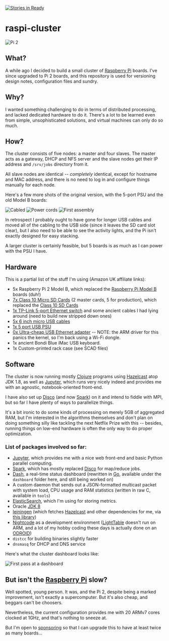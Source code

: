 [![Stories in Ready](https://badge.waffle.io/rcarmo/raspi-cluster.png?label=ready&title=Ready)](https://waffle.io/rcarmo/raspi-cluster)
# raspi-cluster

![Pi 2](https://raw.github.com/rcarmo/raspi-cluster/master/pics/pi2.jpg)

## What?

A while ago I decided to build a small cluster of [Raspberry Pi][rpi] boards. I've since upgraded to Pi 2 boards, and this repository is used for versioning design notes, configuration files and sundry.

## Why?

I wanted something challenging to do in terms of distributed processing, and lacked dedicated hardware to do it. There's a lot to be learned even from simple, unsophisticated solutions, and virtual machines can only do so much.

## How?

The cluster consists of five nodes: a master and four slaves. The master acts as a gateway, DHCP and NFS server and the slave nodes get their IP address and `/srv/jobs` directory from it.

All slave nodes are identical -- _completely_ identical, except for hostname and MAC address, and there is no need to log in and configure things manually for each node.

Here's a few more shots of the original version, with the 5-port PSU and the old Model B boards:

![Cabled](https://raw.github.com/rcarmo/raspi-cluster/master/pics/ethernet.jpg)
![Power cords](https://raw.github.com/rcarmo/raspi-cluster/master/pics/micro_usb.jpg)
![First assembly](https://raw.github.com/rcarmo/raspi-cluster/master/pics/first_assembly.jpg)

In retrospect I probably ought to have gone for longer USB cables and moved all of the cabling to the USB side (since it leaves the SD card slot clear), but I also need to be able to see the activity lights, and the Pi isn't exactly designed for easy stacking.

A larger cluster is certainly feasible, but 5 boards is as much as I can power with the PSU I have.

## Hardware

This is a partial list of the stuff I'm using (Amazon UK affiliate links):

* 5x Raspberry Pi 2 Model B, which replaced the [Raspberry Pi Model B](http://www.amazon.co.uk/Raspberry-Pi-Model-512MB-RAM/dp/B008PT4GGC/ref=as_li_tf_tl?ie=UTF8&tag=thtaofma-21&linkCode=as2&camp=1634&creative=6738) boards (duh!)
* [7x Class 10 Micro SD Cards](http://www.amazon.co.uk/gp/product/B0036V5DGG/ref=as_li_tf_tl?ie=UTF8&tag=thtaofma-21&linkCode=as2&camp=1634&creative=6738) (2 master cards, 5 for production), which replaced the [Class 10 SD Cards](http://www.amazon.co.uk/gp/product/B003VNKNEG/ref=as_li_tf_tl?ie=UTF8&tag=thtaofma-21&linkCode=as2&camp=1634&creative=6738)
* [1x TP-Link 5-port Ethernet switch](http://www.amazon.co.uk/TP-Link-TL-SF1005D-100Mbps-Unmanaged-Desktop/dp/B000FNFSPY/ref=as_li_tf_tl?ie=UTF8&tag=thtaofma-21&linkCode=as2&camp=1634&creative=6738) and some ancient cables I had lying around (need to build new stripped down ones)
* [5x 6 inch micro USB cables](http://www.amazon.co.uk/gp/product/B003YKX6WM/ref=as_li_tf_tl?ie=UTF8&tag=thtaofma-21&linkCode=as2&camp=1634&creative=6738)
* [1x 5 port USB PSU](http://www.amazon.co.uk/gp/product/B00EKDVGKQ/ref=as_li_tf_tl?ie=UTF8&tag=thtaofma-21&linkCode=as2&camp=1634&creative=6738)
* [0x Ultra-cheap USB Ethernet adapter](http://www.amazon.co.uk/gp/product/B009UOG3NU/ref=as_li_tf_tl?ie=UTF8&tag=thtaofma-21&linkCode=as2&camp=1634&creative=6738) -- NOTE: the ARM driver for this panics the kernel, so I'm back using a Wi-Fi dongle.
* 1x ancient Bondi Blue iMac USB keyboard.
* 1x Custom-printed rack case (see SCAD files)

## Software

The cluster is now running mostly [Clojure][clj] programs using [Hazelcast][hz] atop JDK 1.8, as well as [Jupyter][jy], which runs very nicely indeed and provides me with an agnostic, notebook-oriented front-end.

I have also set up [Disco][dp] (and now [Spark][spark]) on it and intend to fiddle with MPI, but so far I have plenty of ways to parallelize things.

It's a bit ironic to do some kinds of processing on merely 5GB of aggregated RAM, but I'm interested in the algorithms themselves and don't plan on doing something silly like tackling the next Netflix Prize with this -- besides, running things on low-end hardware is often the only way to do proper optimization.

### List of packages involved so far:

* [Jupyter][jy], which provides me with a nice web front-end and basic Python parallel computing.
* [Spark][spark], which has mostly replaced [Disco][dp] for map/reduce jobs.
* [Dash](https://github.com/rcarmo/dash), a real-time status dashboard (rewritten in [Go][golang], available under the `dashboard` folder here, and still being worked on)
* A custom daemon that sends out a JSON-formatted multicast packet with system load, CPU usage and RAM statistics (written in raw C, available in `tools`)
* [ElasticSearch](http://www.elasticsearch.org), which I'm using for storing metrics.
* Oracle [JDK 8](https://jdk8.java.net/download.html)
* [leiningen][lein] (which fetches [Hazelcast][hz] and other dependencies for me, via [this library][clj-hz])
* [Nightcode][nc] as a development environment ([LightTable][lt] doesn't run on ARM, and a lot of my hobby coding these days is actually done on an [ODROID][u2])
* `distcc` for building binaries slightly faster
* `dnsmasq` for DHCP and DNS service

Here's what the cluster dashboard looks like:

![First pass at a dashboard](https://raw.github.com/rcarmo/raspi-cluster/master/pics/dash.jpg)

## But isn't the [Raspberry Pi][rpi] slow?

Well spotted, young person. It was, and the Pi 2, despite being a marked improvement, isn't exactly a supercomputer. But it's also cheap, and beggars can't be choosers.

Nevertheless, the current configuration provides me with 20 ARMv7 cores clocked at 1GHz, and that's nothing to sneeze at.

But I'm open to [sponsoring][d] so that I can upgrade this to have at least twice as many boards...

[hz]: http://www.hazelcast.org
[rpi]: http://www.raspberrypi.org
[d]: http://the.taoofmac.com/space/site/Donate
[u2]: http://hardkernel.com/main/products/prdt_info.php?g_code=G135341370451
[u3]: http://hardkernel.com/main/products/prdt_info.php?g_code=G138733896281
[clj]: http://www.clojure.org
[hz]: http://www.hazlecast.org
[nc]: http://nightcode.info
[lt]: http://lighttable.com
[moebius]: http://moebiuslinux.sourceforge.net
[lein]: http://leiningen.org
[clj-hz]: https://github.com/rcarmo/clj-hazelcast
[dp]: http://discoproject.org
[golang]: http://www.golang.org
[spark]: http://spark.apache.org
[jy]: http://jupyter.org

